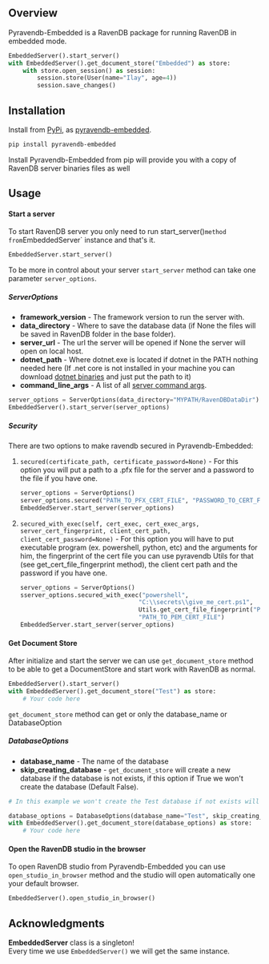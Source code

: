 ## Overview
Pyravendb-Embedded is a RavenDB  package for running RavenDB in embedded mode.

```python
EmbeddedServer().start_server()
with EmbeddedServer().get_document_store("Embedded") as store:
    with store.open_session() as session:
        session.store(User(name="Ilay", age=4))
        session.save_changes()
``` 

## Installation
Install from [PyPi](https://pypi.python.org/pypi), as [pyravendb-embedded](https://pypi.python.org/project/pyravendb-embedded).
```bash
pip install pyravendb-embedded
```
Install Pyravendb-Embedded from pip will provide you with a copy of RavenDB server binaries files as well

## Usage
#### Start a server
To start RavenDB server you only need to run start_server()` method from `EmbeddedServer` instance and that's it.
```python
EmbeddedServer.start_server()
```
To be more in control about your server `start_server` method can take one parameter `server_options`.
##### ServerOptions
* **framework_version** - The framework version to run the server with.
* **data_directory** - Where to save the database data (if None the files will be saved in RavenDB folder in the base folder).
* **server_url** - The url the server will be opened if None the server will open on local host.
* **dotnet_path** - Where dotnet.exe is located if dotnet in the PATH nothing needed here (If .net core is not installed in your machine
you can download [dotnet binaries](https://www.microsoft.com/net/download/windows) and just put the path to it)
* **command_line_args** - A list of all [server command args](https://ravendb.net/docs/article-page/4.0/csharp/server/configuration/command-line-arguments).
```python
server_options = ServerOptions(data_directory="MYPATH/RavenDBDataDir")
EmbeddedServer().start_server(server_options)
```
##### Security
There are two options to make ravendb secured in Pyravendb-Embedded:<br />
1) `secured(certificate_path, certificate_password=None)` - For this option you will put a path to a .pfx file for the server and a password to the file
if you have one.
    ```python
    server_options = ServerOptions()
    server_options.secured("PATH_TO_PFX_CERT_FILE", "PASSWORD_TO_CERT_FILE")
    EmbeddedServer.start_server(server_options)
    ```
2) `secured_with_exec(self, cert_exec, cert_exec_args, server_cert_fingerprint, client_cert_path,
                          client_cert_password=None)` - For this option you will have to put executable program (ex. powershell, python, etc) and the arguments for him,
                          the fingerprint of the cert file you can use pyravendb Utils for that (see get_cert_file_fingerprint method), 
                          the client cert path and the password if you have one.
    ```python
    server_options = ServerOptions()
    sserver_options.secured_with_exec("powershell", 
                                     "C:\\secrets\\give_me_cert.ps1",
                                     Utils.get_cert_file_fingerprint("PATH_TO_PEM_CERT_FILE"), 
                                     "PATH_TO_PEM_CERT_FILE")
    EmbeddedServer.start_server(server_options)
    ```

#### Get Document Store
After initialize and start the server we can use `get_document_store` method to be able to get a DocumentStore
and start work with RavenDB as normal.
```python
EmbeddedServer().start_server()
with EmbeddedServer().get_document_store("Test") as store:
    # Your code here
```
`get_document_store` method can get or only the database_name or DatabaseOption
##### DatabaseOptions
* **database_name** - The name of the database
* **skip_creating_database** - `get_document_store` will create a new database if the database is not exists,
if this option if True we won't create the database (Default False).

```python
# In this example we won't create the Test database if not exists will raise an exception

database_options = DatabaseOptions(database_name="Test", skip_creating_database=True)
with EmbeddedServer().get_document_store(database_options) as store:
    # Your code here
```

#### Open the RavenDB studio in the browser
To open RavenDB studio from Pyravendb-Embedded you can use `open_studio_in_browser` method and the studio will open automatically
one your default browser.

```python
EmbeddedServer().open_studio_in_browser()
```

## Acknowledgments
**EmbeddedServer** class is a singleton! <br />
Every time we use `EmbeddedServer()` we will get the same instance.




